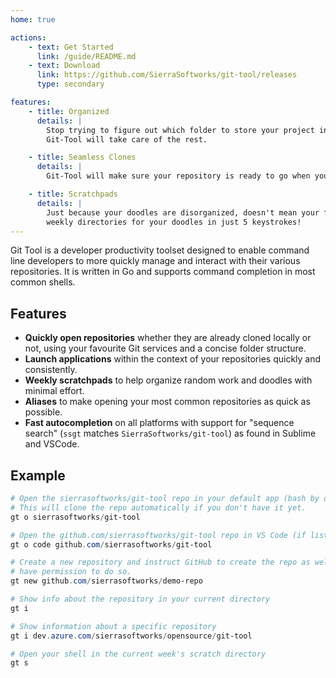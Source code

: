 ```yaml
---
home: true

actions:
    - text: Get Started
      link: /guide/README.md
    - text: Download
      link: https://github.com/SierraSoftworks/git-tool/releases
      type: secondary

features:
    - title: Organized
      details: |
        Stop trying to figure out which folder to store your project in. You already know where it'll be on GitHub,
        Git-Tool will take care of the rest.

    - title: Seamless Clones
      details: |
        Git-Tool will make sure your repository is ready to go when you need it, no more messing around with Git URLs.

    - title: Scratchpads
      details: |
        Just because your doodles are disorganized, doesn't mean your filesystem needs to be. Git-Tool gives you
        weekly directories for your doodles in just 5 keystrokes!
---
```



Git Tool is a developer productivity toolset designed to enable command line developers to more quickly manage
and interact with their various repositories. It is written in Go and supports command completion in most common
shells.

## Features
 - **Quickly open repositories** whether they are already cloned locally or not, using your favourite Git services and a concise folder structure.
 - **Launch applications** within the context of your repositories quickly and consistently.
 - **Weekly scratchpads** to help organize random work and doodles with minimal effort.
 - **Aliases** to make opening your most common repositories as quick as possible.
 - **Fast autocompletion** on all platforms with support for "sequence search" (`ssgt` matches `SierraSoftworks/git-tool`) as found in Sublime and VSCode.

## Example

```powershell
# Open the sierrasoftworks/git-tool repo in your default app (bash by default)
# This will clone the repo automatically if you don't have it yet.
gt o sierrasoftworks/git-tool

# Open the github.com/sierrasoftworks/git-tool repo in VS Code (if listed in your config)
gt o code github.com/sierrasoftworks/git-tool

# Create a new repository and instruct GitHub to create the repo as well, if you
# have permission to do so.
gt new github.com/sierrasoftworks/demo-repo

# Show info about the repository in your current directory
gt i

# Show information about a specific repository
gt i dev.azure.com/sierrasoftworks/opensource/git-tool

# Open your shell in the current week's scratch directory
gt s
```